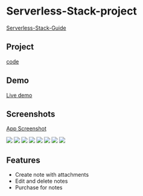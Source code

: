 # Serverless-Stack-project
[Serverless-Stack-Guide](https://serverless-stack.com/#guide)

## Project
[code](Serverless-project)

## Demo
[Live demo](https://d3qgavg8biewqg.cloudfront.net/)

## Screenshots

[App Screenshot]()

<img src="1.png" />
<img src="4.png" />
<img src="2.png" />
<img src="3.png" />
<img src="6.png" />
<img src="7.png" />
<img src="8.png" />
<img src="9.png" />

## Features

- Create note with attachments
- Edit and delete notes
- Purchase for notes

